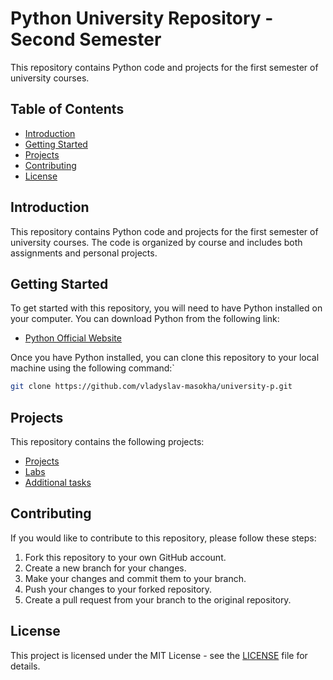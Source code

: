 # Python University Repository - Second Semester

This repository contains Python code and projects for the first semester of university courses.

## Table of Contents

- [Introduction](#introduction)
- [Getting Started](#getting-started)
- [Projects](#projects)
- [Contributing](#contributing)
- [License](#license)

## Introduction

This repository contains Python code and projects for the first semester of university courses. The code is organized by course and includes both assignments and personal projects.

## Getting Started

To get started with this repository, you will need to have Python installed on your computer. You can download Python from the following link:

- [Python Official Website](https://www.python.org/)

Once you have Python installed, you can clone this repository to your local machine using the following command:`

```bash
git clone https://github.com/vladyslav-masokha/university-p.git
```

## Projects

This repository contains the following projects:

- [Projects](projects/)
- [Labs](labs/)
- [Additional tasks](additional%20tasks/)

## Contributing

If you would like to contribute to this repository, please follow these steps:

1. Fork this repository to your own GitHub account.
2. Create a new branch for your changes.
3. Make your changes and commit them to your branch.
4. Push your changes to your forked repository.
5. Create a pull request from your branch to the original repository.

## License

This project is licensed under the MIT License - see the [LICENSE](LICENSE) file for details.
